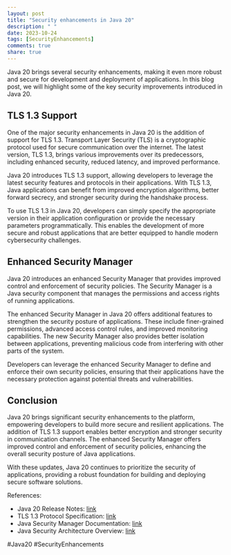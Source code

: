 ```yaml
---
layout: post
title: "Security enhancements in Java 20"
description: " "
date: 2023-10-24
tags: [SecurityEnhancements]
comments: true
share: true
---
```


Java 20 brings several security enhancements, making it even more robust and secure for development and deployment of applications. In this blog post, we will highlight some of the key security improvements introduced in Java 20.

## TLS 1.3 Support

One of the major security enhancements in Java 20 is the addition of support for TLS 1.3. Transport Layer Security (TLS) is a cryptographic protocol used for secure communication over the internet. The latest version, TLS 1.3, brings various improvements over its predecessors, including enhanced security, reduced latency, and improved performance.

Java 20 introduces TLS 1.3 support, allowing developers to leverage the latest security features and protocols in their applications. With TLS 1.3, Java applications can benefit from improved encryption algorithms, better forward secrecy, and stronger security during the handshake process.

To use TLS 1.3 in Java 20, developers can simply specify the appropriate version in their application configuration or provide the necessary parameters programmatically. This enables the development of more secure and robust applications that are better equipped to handle modern cybersecurity challenges.

## Enhanced Security Manager

Java 20 introduces an enhanced Security Manager that provides improved control and enforcement of security policies. The Security Manager is a Java security component that manages the permissions and access rights of running applications.

The enhanced Security Manager in Java 20 offers additional features to strengthen the security posture of applications. These include finer-grained permissions, advanced access control rules, and improved monitoring capabilities. The new Security Manager also provides better isolation between applications, preventing malicious code from interfering with other parts of the system.

Developers can leverage the enhanced Security Manager to define and enforce their own security policies, ensuring that their applications have the necessary protection against potential threats and vulnerabilities.

## Conclusion

Java 20 brings significant security enhancements to the platform, empowering developers to build more secure and resilient applications. The addition of TLS 1.3 support enables better encryption and stronger security in communication channels. The enhanced Security Manager offers improved control and enforcement of security policies, enhancing the overall security posture of Java applications.

With these updates, Java 20 continues to prioritize the security of applications, providing a robust foundation for building and deploying secure software solutions.

References:
- Java 20 Release Notes: [link](https://java.oracle.com/20/release-notes.html)
- TLS 1.3 Protocol Specification: [link](https://tools.ietf.org/html/rfc8446)
- Java Security Manager Documentation: [link](https://docs.oracle.com/javase/20/docs/technotes/guides/security/)
- Java Security Architecture Overview: [link](https://www.oracle.com/java/technologies/javase/jdk20-security-architecture.html)

#Java20 #SecurityEnhancements